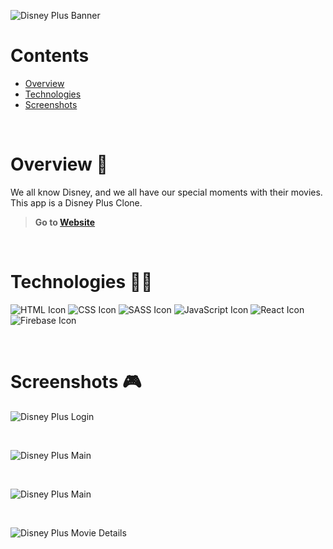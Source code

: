 ![Disney Plus Banner](https://i.ibb.co/cFJLLrt/disney-plus-banner.png)

# Contents

- [Overview](#overview-)
- [Technologies](#technologies-)
- [Screenshots](#screenshots-)

<br />

# Overview 👋

We all know Disney, and we all have our special moments with their movies. This app is a Disney Plus Clone.

> **Go to [Website](https://gil-disney-plus-clone.netlify.app/)**

<br />

# Technologies 👨‍💻

![HTML Icon](https://i.ibb.co/9tyHGr7/html-logo.png, "HTML")
![CSS Icon](https://i.ibb.co/b3QNSgX/css-logo.png, "CSS")
![SASS Icon](https://i.ibb.co/2M5yfGb/sass-logo.png, "SASS")
![JavaScript Icon](https://i.ibb.co/L5RS8g1/Group-11.png, "JavaScript")
![React Icon](https://i.ibb.co/BBFKyz9/Group-9.png, "React")
![Firebase Icon](https://i.ibb.co/vwP5wyy/firebase-logo.png, "Firebase")

<br />

# Screenshots 🎮

![Disney Plus Login](https://i.ibb.co/vHtR4c5/disney-plus-1.png)

<br />

![Disney Plus Main](https://i.ibb.co/Cz7XjsC/disney-plus-2.png)

<br />

![Disney Plus Main](https://i.ibb.co/wK4VL29/disney-plus-3.png)

<br />

![Disney Plus Movie Details](https://i.ibb.co/hdsTGsF/disney-plus-4.png)
